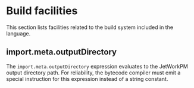 # Build facilities

This section lists facilities related to the build system included in the language.

## import.meta.outputDirectory

The `import.meta.outputDirectory` expression evaluates to the JetWorkPM output directory path. For reliability, the bytecode compiler must emit a special instruction for this expression instead of a string constant.